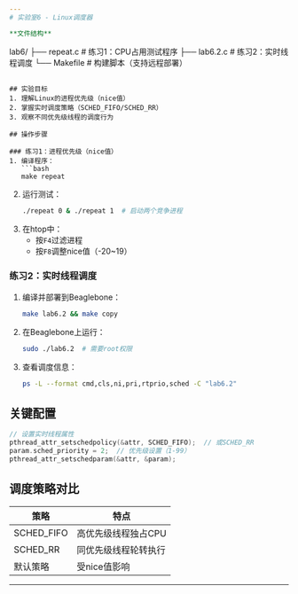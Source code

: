 ```yaml
--- 
# 实验室6 - Linux调度器

**文件结构**  
```
lab6/
├── repeat.c    # 练习1：CPU占用测试程序
├── lab6.2.c    # 练习2：实时线程调度
└── Makefile    # 构建脚本（支持远程部署）
```

## 实验目标
1. 理解Linux的进程优先级（nice值）
2. 掌握实时调度策略（SCHED_FIFO/SCHED_RR）
3. 观察不同优先级线程的调度行为

## 操作步骤

### 练习1：进程优先级（nice值）
1. 编译程序：  
   ```bash
   make repeat
   ```
2. 运行测试：  
   ```bash
   ./repeat 0 & ./repeat 1  # 启动两个竞争进程
   ```
3. 在htop中：  
   - 按`F4`过滤进程  
   - 按`F8`调整nice值（-20~19）

### 练习2：实时线程调度
1. 编译并部署到Beaglebone：  
   ```bash
   make lab6.2 && make copy
   ```
2. 在Beaglebone上运行：  
   ```bash
   sudo ./lab6.2  # 需要root权限
   ```
3. 查看调度信息：  
   ```bash
   ps -L --format cmd,cls,ni,pri,rtprio,sched -C "lab6.2"
   ```

## 关键配置
```c
// 设置实时线程属性
pthread_attr_setschedpolicy(&attr, SCHED_FIFO);  // 或SCHED_RR
param.sched_priority = 2;  // 优先级设置（1-99）
pthread_attr_setschedparam(&attr, &param);
```

## 调度策略对比
| 策略 | 特点 |
|-------|-------|
| SCHED_FIFO | 高优先级线程独占CPU |
| SCHED_RR   | 同优先级线程轮转执行 |
| 默认策略   | 受nice值影响 |

---
```


